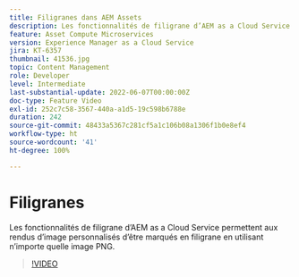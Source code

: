 ```yaml
---
title: Filigranes dans AEM Assets
description: Les fonctionnalités de filigrane d’AEM as a Cloud Service permettent aux rendus d’image personnalisés d’être marqués en filigrane en utilisant n’importe quelle image PNG.
feature: Asset Compute Microservices
version: Experience Manager as a Cloud Service
jira: KT-6357
thumbnail: 41536.jpg
topic: Content Management
role: Developer
level: Intermediate
last-substantial-update: 2022-06-07T00:00:00Z
doc-type: Feature Video
exl-id: 252c7c58-3567-440a-a1d5-19c598b6788e
duration: 242
source-git-commit: 48433a5367c281cf5a1c106b08a1306f1b0e8ef4
workflow-type: ht
source-wordcount: '41'
ht-degree: 100%

---
```


# Filigranes

Les fonctionnalités de filigrane d’AEM as a Cloud Service permettent aux rendus d’image personnalisés d’être marqués en filigrane en utilisant n’importe quelle image PNG.

>[!VIDEO](https://video.tv.adobe.com/v/329452?quality=12&learn=on&captions=fre_fr)
